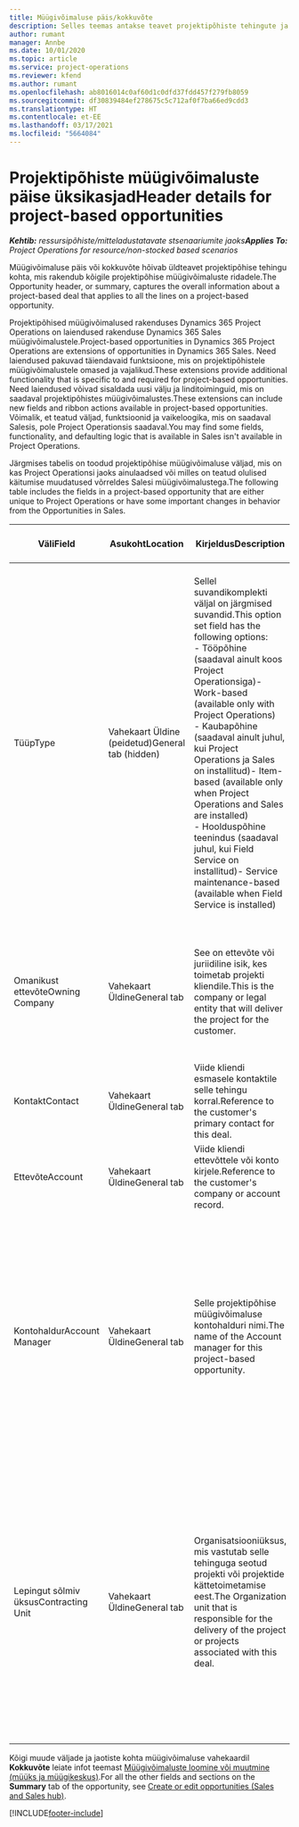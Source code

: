 ```yaml
---
title: Müügivõimaluse päis/kokkuvõte
description: Selles teemas antakse teavet projektipõhiste tehingute ja projektipõhiste müügivõimaluste ridade kohta.
author: rumant
manager: Annbe
ms.date: 10/01/2020
ms.topic: article
ms.service: project-operations
ms.reviewer: kfend
ms.author: rumant
ms.openlocfilehash: ab8016014c0af60d1c0dfd37fdd457f279fb8059
ms.sourcegitcommit: df30839484ef278675c5c712af0f7ba66ed9cdd3
ms.translationtype: HT
ms.contentlocale: et-EE
ms.lasthandoff: 03/17/2021
ms.locfileid: "5664084"
---
```

# <a name="header-details-for-project-based-opportunities"></a><span data-ttu-id="73130-103">Projektipõhiste müügivõimaluste päise üksikasjad</span><span class="sxs-lookup"><span data-stu-id="73130-103">Header details for project-based opportunities</span></span>

<span data-ttu-id="73130-104">_**Kehtib:** ressursipõhiste/mitteladustatavate stsenaariumite jaoks_</span><span class="sxs-lookup"><span data-stu-id="73130-104">_**Applies To:** Project Operations for resource/non-stocked based scenarios_</span></span>


<span data-ttu-id="73130-105">Müügivõimaluse päis või kokkuvõte hõivab üldteavet projektipõhise tehingu kohta, mis rakendub kõigile projektipõhise müügivõimaluste ridadele.</span><span class="sxs-lookup"><span data-stu-id="73130-105">The Opportunity header, or summary, captures the overall information about a project-based deal that applies to all the lines on a project-based opportunity.</span></span>

<span data-ttu-id="73130-106">Projektipõhised müügivõimalused rakenduses Dynamics 365 Project Operations on laiendused rakenduse Dynamics 365 Sales müügivõimalustele.</span><span class="sxs-lookup"><span data-stu-id="73130-106">Project-based opportunities in Dynamics 365 Project Operations are extensions of opportunities in Dynamics 365 Sales.</span></span> <span data-ttu-id="73130-107">Need laiendused pakuvad täiendavaid funktsioone, mis on projektipõhistele müügivõimalustele omased ja vajalikud.</span><span class="sxs-lookup"><span data-stu-id="73130-107">These extensions provide additional functionality that is specific to and required for project-based opportunities.</span></span> <span data-ttu-id="73130-108">Need laiendused võivad sisaldada uusi välju ja linditoiminguid, mis on saadaval projektipõhistes müügivõimalustes.</span><span class="sxs-lookup"><span data-stu-id="73130-108">These extensions can include new fields and ribbon actions available in project-based opportunities.</span></span> <span data-ttu-id="73130-109">Võimalik, et teatud väljad, funktsioonid ja vaikeloogika, mis on saadaval Salesis, pole Project Operationsis saadaval.</span><span class="sxs-lookup"><span data-stu-id="73130-109">You may find some fields, functionality, and defaulting logic that is available in Sales isn't available in Project Operations.</span></span>

<span data-ttu-id="73130-110">Järgmises tabelis on toodud projektipõhise müügivõimaluse väljad, mis on kas Project Operationsi jaoks ainulaadsed või milles on teatud olulised käitumise muudatused võrreldes Salesi müügivõimalustega.</span><span class="sxs-lookup"><span data-stu-id="73130-110">The following table includes the fields in a project-based opportunity that are either unique to Project Operations or have some important changes in behavior from the Opportunities in Sales.</span></span>

| <span data-ttu-id="73130-111">**Väli**</span><span class="sxs-lookup"><span data-stu-id="73130-111">**Field**</span></span> | <span data-ttu-id="73130-112">**Asukoht**</span><span class="sxs-lookup"><span data-stu-id="73130-112">**Location**</span></span> | <span data-ttu-id="73130-113">**Kirjeldus**</span><span class="sxs-lookup"><span data-stu-id="73130-113">**Description**</span></span> | <span data-ttu-id="73130-114">**Allavoolu mõjud**</span><span class="sxs-lookup"><span data-stu-id="73130-114">**Downstream impact**</span></span> |
| --- | --- | --- | --- |
| <span data-ttu-id="73130-115">Tüüp</span><span class="sxs-lookup"><span data-stu-id="73130-115">Type</span></span> | <span data-ttu-id="73130-116">Vahekaart Üldine (peidetud)</span><span class="sxs-lookup"><span data-stu-id="73130-116">General tab (hidden)</span></span> | <span data-ttu-id="73130-117">Sellel suvandikomplekti väljal on järgmised suvandid.</span><span class="sxs-lookup"><span data-stu-id="73130-117">This option set field has the following options:</span></span></br><span data-ttu-id="73130-118">- Tööpõhine (saadaval ainult koos Project Operationsiga)</span><span class="sxs-lookup"><span data-stu-id="73130-118">- Work-based (available only with Project Operations)</span></span></br><span data-ttu-id="73130-119">- Kaubapõhine (saadaval ainult juhul, kui Project Operations ja Sales on installitud)</span><span class="sxs-lookup"><span data-stu-id="73130-119">- Item-based (available only when Project Operations and Sales are installed)</span></span></br><span data-ttu-id="73130-120">- Hoolduspõhine teenindus (saadaval juhul, kui Field Service on installitud)</span><span class="sxs-lookup"><span data-stu-id="73130-120">- Service maintenance-based (available when Field Service is installed)</span></span> | <span data-ttu-id="73130-121">Kui kasutate rakendust Project Operations, seatakse selle välja väärtuseks automaatselt **Tööpõhine**, mistõttu klassifitseerub müügivõimalus projektipõhisena.</span><span class="sxs-lookup"><span data-stu-id="73130-121">When you use Project Operations, this field value is automatically set to **Work-based** which classifies the Opportunity as project-based.</span></span> <span data-ttu-id="73130-122">Müügivõimalus peaks olema projektipõhine, et lubada kõik projektiga seotud laiendused ja funktsioonid selle tehingu allavoolu müügiprotsesside jaoks.</span><span class="sxs-lookup"><span data-stu-id="73130-122">An Opportunity should be project-based to enable all project-specific extensions and functionality in the downstream sales process for this deal.</span></span> |
| <span data-ttu-id="73130-123">Omanikust ettevõte</span><span class="sxs-lookup"><span data-stu-id="73130-123">Owning Company</span></span> | <span data-ttu-id="73130-124">Vahekaart Üldine</span><span class="sxs-lookup"><span data-stu-id="73130-124">General tab</span></span> | <span data-ttu-id="73130-125">See on ettevõte või juriidiline isik, kes toimetab projekti kliendile.</span><span class="sxs-lookup"><span data-stu-id="73130-125">This is the company or legal entity that will deliver the project for the customer.</span></span> | <span data-ttu-id="73130-126">Selle välja teave kopeeritakse selle müügivõimaluse põhjal loodud projekti hinnapakkumise vastavale väljale.</span><span class="sxs-lookup"><span data-stu-id="73130-126">This field information will be copied to the corresponding field on the Project quote that is created from this Opportunity.</span></span> |
| <span data-ttu-id="73130-127">Kontakt</span><span class="sxs-lookup"><span data-stu-id="73130-127">Contact</span></span> | <span data-ttu-id="73130-128">Vahekaart Üldine</span><span class="sxs-lookup"><span data-stu-id="73130-128">General tab</span></span> | <span data-ttu-id="73130-129">Viide kliendi esmasele kontaktile selle tehingu korral.</span><span class="sxs-lookup"><span data-stu-id="73130-129">Reference to the customer's primary contact for this deal.</span></span> | |
| <span data-ttu-id="73130-130">Ettevõte</span><span class="sxs-lookup"><span data-stu-id="73130-130">Account</span></span> | <span data-ttu-id="73130-131">Vahekaart Üldine</span><span class="sxs-lookup"><span data-stu-id="73130-131">General tab</span></span> | <span data-ttu-id="73130-132">Viide kliendi ettevõttele või konto kirjele.</span><span class="sxs-lookup"><span data-stu-id="73130-132">Reference to the customer's company or account record.</span></span> | |
| <span data-ttu-id="73130-133">Kontohaldur</span><span class="sxs-lookup"><span data-stu-id="73130-133">Account Manager</span></span> | <span data-ttu-id="73130-134">Vahekaart Üldine</span><span class="sxs-lookup"><span data-stu-id="73130-134">General tab</span></span> | <span data-ttu-id="73130-135">Selle projektipõhise müügivõimaluse kontohalduri nimi.</span><span class="sxs-lookup"><span data-stu-id="73130-135">The name of the Account manager for this project-based opportunity.</span></span> | <span data-ttu-id="73130-136">Kontohaldur vastutab kuni selle projekti lõpuleviimiseni kliendisuhete haldamise eest.</span><span class="sxs-lookup"><span data-stu-id="73130-136">The Account manager is responsible for managing the relationship with the customer through the completion of this project.</span></span> <span data-ttu-id="73130-137">Vastavalt kontohalduriga seotud broneeritud ressursi kirjele on lepingut sõlmiv üksus vaikeväärtusega.</span><span class="sxs-lookup"><span data-stu-id="73130-137">Based on the bookable resource record tied to the Account manager, the contracting unit is defaulted.</span></span> |
| <span data-ttu-id="73130-138">Lepingut sõlmiv üksus</span><span class="sxs-lookup"><span data-stu-id="73130-138">Contracting Unit</span></span> | <span data-ttu-id="73130-139">Vahekaart Üldine</span><span class="sxs-lookup"><span data-stu-id="73130-139">General tab</span></span> | <span data-ttu-id="73130-140">Organisatsiooniüksus, mis vastutab selle tehinguga seotud projekti või projektide kättetoimetamise eest.</span><span class="sxs-lookup"><span data-stu-id="73130-140">The Organization unit that is responsible for the delivery of the project or projects associated with this deal.</span></span> | <span data-ttu-id="73130-141">Lepingut sõlmiv üksus on ettevõtte see allüksus, kes pärast tehingu sulgemist projekti(d) teostab.</span><span class="sxs-lookup"><span data-stu-id="73130-141">The contracting unit is the division of the company that will complete the project(s) after the deal is closed.</span></span> <span data-ttu-id="73130-142">Igal lepingut sõlmival üksusel on valuuta ja seda valuutat kasutatakse prognoositavate ja tegelike projekti käigus tekkinud kulude aruandluseks.</span><span class="sxs-lookup"><span data-stu-id="73130-142">Every contracting unit has a currency, and this currency is used to report estimated and actual costs incurred during the project.</span></span> |

<span data-ttu-id="73130-143">Kõigi muude väljade ja jaotiste kohta müügivõimaluse vahekaardil **Kokkuvõte** leiate infot teemast [Müügivõimaluste loomine või muutmine (müüks ja müügikeskus)](https://docs.microsoft.com/dynamics365/sales-enterprise/create-edit-opportunity-sales).</span><span class="sxs-lookup"><span data-stu-id="73130-143">For all the other fields and sections on the **Summary** tab of the opportunity, see [Create or edit opportunities (Sales and Sales hub)](https://docs.microsoft.com/dynamics365/sales-enterprise/create-edit-opportunity-sales).</span></span>


[!INCLUDE[footer-include](../includes/footer-banner.md)]
